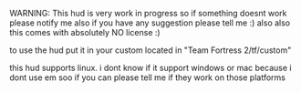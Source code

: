 WARNING: This hud is very work in progress so if something doesnt work please notify me
also if you have any suggestion please tell me :)
also also this comes with absolutely NO license :)



to use the hud put it in your custom located in "Team Fortress 2/tf/custom"



this hud supports linux. i dont know if it support windows or mac because i dont use em soo if you can please tell me if they work on those platforms

